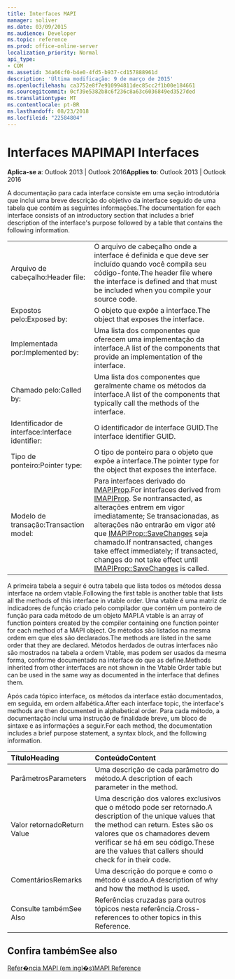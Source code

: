 ```yaml
---
title: Interfaces MAPI
manager: soliver
ms.date: 03/09/2015
ms.audience: Developer
ms.topic: reference
ms.prod: office-online-server
localization_priority: Normal
api_type:
- COM
ms.assetid: 34a66cf0-b4e0-4fd5-b937-cd157888961d
description: 'Última modificação: 9 de março de 2015'
ms.openlocfilehash: ca3752e8f7e910994811dec85cc2f1b00e184661
ms.sourcegitcommit: 0cf39e5382b8c6f236c8a63c6036849ed3527ded
ms.translationtype: MT
ms.contentlocale: pt-BR
ms.lasthandoff: 08/23/2018
ms.locfileid: "22584804"
---
```

# <a name="mapi-interfaces"></a><span data-ttu-id="9538d-103">Interfaces MAPI</span><span class="sxs-lookup"><span data-stu-id="9538d-103">MAPI Interfaces</span></span>

  
  
<span data-ttu-id="9538d-104">**Aplica-se a**: Outlook 2013 | Outlook 2016</span><span class="sxs-lookup"><span data-stu-id="9538d-104">**Applies to**: Outlook 2013 | Outlook 2016</span></span> 
  
<span data-ttu-id="9538d-105">A documentação para cada interface consiste em uma seção introdutória que inclui uma breve descrição do objetivo da interface seguido de uma tabela que contém as seguintes informações.</span><span class="sxs-lookup"><span data-stu-id="9538d-105">The documentation for each interface consists of an introductory section that includes a brief description of the interface's purpose followed by a table that contains the following information.</span></span>
  
|||
|:-----|:-----|
|<span data-ttu-id="9538d-106">Arquivo de cabeçalho:</span><span class="sxs-lookup"><span data-stu-id="9538d-106">Header file:</span></span>  <br/> |<span data-ttu-id="9538d-107">O arquivo de cabeçalho onde a interface é definida e que deve ser incluído quando você compila seu código-fonte.</span><span class="sxs-lookup"><span data-stu-id="9538d-107">The header file where the interface is defined and that must be included when you compile your source code.</span></span>  <br/> |
|<span data-ttu-id="9538d-108">Expostos pelo:</span><span class="sxs-lookup"><span data-stu-id="9538d-108">Exposed by:</span></span>  <br/> |<span data-ttu-id="9538d-109">O objeto que expõe a interface.</span><span class="sxs-lookup"><span data-stu-id="9538d-109">The object that exposes the interface.</span></span>  <br/> |
|<span data-ttu-id="9538d-110">Implementada por:</span><span class="sxs-lookup"><span data-stu-id="9538d-110">Implemented by:</span></span>  <br/> |<span data-ttu-id="9538d-111">Uma lista dos componentes que oferecem uma implementação da interface.</span><span class="sxs-lookup"><span data-stu-id="9538d-111">A list of the components that provide an implementation of the interface.</span></span>  <br/> |
|<span data-ttu-id="9538d-112">Chamado pelo:</span><span class="sxs-lookup"><span data-stu-id="9538d-112">Called by:</span></span>  <br/> |<span data-ttu-id="9538d-113">Uma lista dos componentes que geralmente chame os métodos da interface.</span><span class="sxs-lookup"><span data-stu-id="9538d-113">A list of the components that typically call the methods of the interface.</span></span>  <br/> |
|<span data-ttu-id="9538d-114">Identificador de interface:</span><span class="sxs-lookup"><span data-stu-id="9538d-114">Interface identifier:</span></span>  <br/> |<span data-ttu-id="9538d-115">O identificador de interface GUID.</span><span class="sxs-lookup"><span data-stu-id="9538d-115">The interface identifier GUID.</span></span>  <br/> |
|<span data-ttu-id="9538d-116">Tipo de ponteiro:</span><span class="sxs-lookup"><span data-stu-id="9538d-116">Pointer type:</span></span>  <br/> |<span data-ttu-id="9538d-117">O tipo de ponteiro para o objeto que expõe a interface.</span><span class="sxs-lookup"><span data-stu-id="9538d-117">The pointer type for the object that exposes the interface.</span></span>  <br/> |
|<span data-ttu-id="9538d-118">Modelo de transação:</span><span class="sxs-lookup"><span data-stu-id="9538d-118">Transaction model:</span></span>  <br/> |<span data-ttu-id="9538d-119">Para interfaces derivado do [IMAPIProp](imapipropiunknown.md).</span><span class="sxs-lookup"><span data-stu-id="9538d-119">For interfaces derived from [IMAPIProp](imapipropiunknown.md).</span></span> <span data-ttu-id="9538d-120">Se nontransacted, as alterações entrem em vigor imediatamente; Se transacionadas, as alterações não entrarão em vigor até que [IMAPIProp::SaveChanges](imapiprop-savechanges.md) seja chamado.</span><span class="sxs-lookup"><span data-stu-id="9538d-120">If nontransacted, changes take effect immediately; if transacted, changes do not take effect until [IMAPIProp::SaveChanges](imapiprop-savechanges.md) is called.</span></span>  <br/> |
   
<span data-ttu-id="9538d-121">A primeira tabela a seguir é outra tabela que lista todos os métodos dessa interface na ordem vtable.</span><span class="sxs-lookup"><span data-stu-id="9538d-121">Following the first table is another table that lists all the methods of this interface in vtable order.</span></span> <span data-ttu-id="9538d-122">Uma vtable é uma matriz de indicadores de função criado pelo compilador que contém um ponteiro de função para cada método de um objeto MAPI.</span><span class="sxs-lookup"><span data-stu-id="9538d-122">A vtable is an array of function pointers created by the compiler containing one function pointer for each method of a MAPI object.</span></span> <span data-ttu-id="9538d-123">Os métodos são listados na mesma ordem em que eles são declarados.</span><span class="sxs-lookup"><span data-stu-id="9538d-123">The methods are listed in the same order that they are declared.</span></span> <span data-ttu-id="9538d-124">Métodos herdados de outras interfaces não são mostrados na tabela a ordem Vtable, mas podem ser usados da mesma forma, conforme documentado na interface do que as define.</span><span class="sxs-lookup"><span data-stu-id="9538d-124">Methods inherited from other interfaces are not shown in the Vtable Order table but can be used in the same way as documented in the interface that defines them.</span></span>
  
<span data-ttu-id="9538d-125">Após cada tópico interface, os métodos da interface estão documentados, em seguida, em ordem alfabética.</span><span class="sxs-lookup"><span data-stu-id="9538d-125">After each interface topic, the interface's methods are then documented in alphabetical order.</span></span> <span data-ttu-id="9538d-126">Para cada método, a documentação inclui uma instrução de finalidade breve, um bloco de sintaxe e as informações a seguir.</span><span class="sxs-lookup"><span data-stu-id="9538d-126">For each method, the documentation includes a brief purpose statement, a syntax block, and the following information.</span></span>
  
|<span data-ttu-id="9538d-127">**Título**</span><span class="sxs-lookup"><span data-stu-id="9538d-127">**Heading**</span></span>|<span data-ttu-id="9538d-128">**Conteúdo**</span><span class="sxs-lookup"><span data-stu-id="9538d-128">**Content**</span></span>|
|:-----|:-----|
|<span data-ttu-id="9538d-129">Parâmetros</span><span class="sxs-lookup"><span data-stu-id="9538d-129">Parameters</span></span>  <br/> |<span data-ttu-id="9538d-130">Uma descrição de cada parâmetro do método.</span><span class="sxs-lookup"><span data-stu-id="9538d-130">A description of each parameter in the method.</span></span>  <br/> |
|<span data-ttu-id="9538d-131">Valor retornado</span><span class="sxs-lookup"><span data-stu-id="9538d-131">Return Value</span></span>  <br/> |<span data-ttu-id="9538d-132">Uma descrição dos valores exclusivos que o método pode ser retornado.</span><span class="sxs-lookup"><span data-stu-id="9538d-132">A description of the unique values that the method can return.</span></span> <span data-ttu-id="9538d-133">Estes são os valores que os chamadores devem verificar se há em seu código.</span><span class="sxs-lookup"><span data-stu-id="9538d-133">These are the values that callers should check for in their code.</span></span>  <br/> |
|<span data-ttu-id="9538d-134">Comentários</span><span class="sxs-lookup"><span data-stu-id="9538d-134">Remarks</span></span>  <br/> |<span data-ttu-id="9538d-135">Uma descrição do porque e como o método é usado.</span><span class="sxs-lookup"><span data-stu-id="9538d-135">A description of why and how the method is used.</span></span>  <br/> |
|<span data-ttu-id="9538d-136">Consulte também</span><span class="sxs-lookup"><span data-stu-id="9538d-136">See Also</span></span>  <br/> |<span data-ttu-id="9538d-137">Referências cruzadas para outros tópicos nesta referência.</span><span class="sxs-lookup"><span data-stu-id="9538d-137">Cross-references to other topics in this Reference.</span></span>  <br/> |
   
## <a name="see-also"></a><span data-ttu-id="9538d-138">Confira também</span><span class="sxs-lookup"><span data-stu-id="9538d-138">See also</span></span>



[<span data-ttu-id="9538d-139">Refer�ncia MAPI (em ingl�s)</span><span class="sxs-lookup"><span data-stu-id="9538d-139">MAPI Reference</span></span>](mapi-reference.md)

